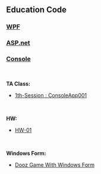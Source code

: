 ## Education Code

### [WPF](https://github.com/MMovasaghi/Advanced-Programming/tree/master/Edu.Code/WPF)
### [ASP.net](https://github.com/MMovasaghi/Advanced-Programming/tree/master/Edu.Code/ASP)
### [Console](https://github.com/MMovasaghi/Advanced-Programming/tree/master/Edu.Code/Console)

<br/>

**TA Class:**
* [1th-Session : ConsoleApp001](https://github.com/MMovasaghi/Advanced-Programming/tree/master/Edu.Code/ConsoleApp001)

<br/>

**HW:**
* [HW-01](https://github.com/MMovasaghi/Advanced-Programming/blob/master/HW/HW1.pdf)

<br/>

**Windows Form:**
* [Dooz Game With Windows Form](https://github.com/MMovasaghi/Dooz)

<br/>


